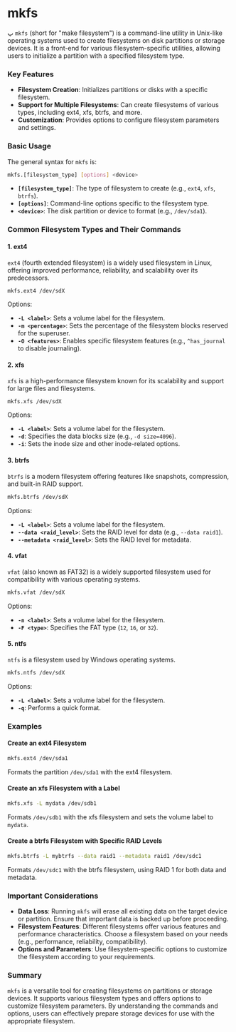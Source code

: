 # mkfs
پ
`mkfs` (short for "make filesystem") is a command-line utility in Unix-like operating systems used to create filesystems on disk partitions or storage devices. It is a front-end for various filesystem-specific utilities, allowing users to initialize a partition with a specified filesystem type.

### Key Features

- **Filesystem Creation**: Initializes partitions or disks with a specific filesystem.
- **Support for Multiple Filesystems**: Can create filesystems of various types, including ext4, xfs, btrfs, and more.
- **Customization**: Provides options to configure filesystem parameters and settings.

### Basic Usage

The general syntax for `mkfs` is:

```sh
mkfs.[filesystem_type] [options] <device>
```

- **`[filesystem_type]`**: The type of filesystem to create (e.g., `ext4`, `xfs`, `btrfs`).
- **`[options]`**: Command-line options specific to the filesystem type.
- **`<device>`**: The disk partition or device to format (e.g., `/dev/sda1`).

### Common Filesystem Types and Their Commands

#### 1. **ext4**

`ext4` (fourth extended filesystem) is a widely used filesystem in Linux, offering improved performance, reliability, and scalability over its predecessors.

```sh
mkfs.ext4 /dev/sdX
```

Options:
- **`-L <label>`**: Sets a volume label for the filesystem.
- **`-m <percentage>`**: Sets the percentage of the filesystem blocks reserved for the superuser.
- **`-O <features>`**: Enables specific filesystem features (e.g., `^has_journal` to disable journaling).

#### 2. **xfs**

`xfs` is a high-performance filesystem known for its scalability and support for large files and filesystems.

```sh
mkfs.xfs /dev/sdX
```

Options:
- **`-L <label>`**: Sets a volume label for the filesystem.
- **`-d`**: Specifies the data blocks size (e.g., `-d size=4096`).
- **`-i`**: Sets the inode size and other inode-related options.

#### 3. **btrfs**

`btrfs` is a modern filesystem offering features like snapshots, compression, and built-in RAID support.

```sh
mkfs.btrfs /dev/sdX
```

Options:
- **`-L <label>`**: Sets a volume label for the filesystem.
- **`--data <raid_level>`**: Sets the RAID level for data (e.g., `--data raid1`).
- **`--metadata <raid_level>`**: Sets the RAID level for metadata.

#### 4. **vfat**

`vfat` (also known as FAT32) is a widely supported filesystem used for compatibility with various operating systems.

```sh
mkfs.vfat /dev/sdX
```

Options:
- **`-n <label>`**: Sets a volume label for the filesystem.
- **`-F <type>`**: Specifies the FAT type (`12`, `16`, or `32`).

#### 5. **ntfs**

`ntfs` is a filesystem used by Windows operating systems.

```sh
mkfs.ntfs /dev/sdX
```

Options:
- **`-L <label>`**: Sets a volume label for the filesystem.
- **`-q`**: Performs a quick format.

### Examples

#### Create an ext4 Filesystem

```sh
mkfs.ext4 /dev/sda1
```

Formats the partition `/dev/sda1` with the ext4 filesystem.

#### Create an xfs Filesystem with a Label

```sh
mkfs.xfs -L mydata /dev/sdb1
```

Formats `/dev/sdb1` with the xfs filesystem and sets the volume label to `mydata`.

#### Create a btrfs Filesystem with Specific RAID Levels

```sh
mkfs.btrfs -L mybtrfs --data raid1 --metadata raid1 /dev/sdc1
```

Formats `/dev/sdc1` with the btrfs filesystem, using RAID 1 for both data and metadata.

### Important Considerations

- **Data Loss**: Running `mkfs` will erase all existing data on the target device or partition. Ensure that important data is backed up before proceeding.
- **Filesystem Features**: Different filesystems offer various features and performance characteristics. Choose a filesystem based on your needs (e.g., performance, reliability, compatibility).
- **Options and Parameters**: Use filesystem-specific options to customize the filesystem according to your requirements.

### Summary

`mkfs` is a versatile tool for creating filesystems on partitions or storage devices. It supports various filesystem types and offers options to customize filesystem parameters. By understanding the commands and options, users can effectively prepare storage devices for use with the appropriate filesystem.
